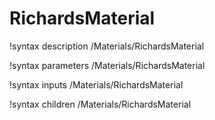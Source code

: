 <!-- MOOSE Documentation Stub: Remove this when content is added. -->

# RichardsMaterial

!syntax description /Materials/RichardsMaterial

!syntax parameters /Materials/RichardsMaterial

!syntax inputs /Materials/RichardsMaterial

!syntax children /Materials/RichardsMaterial

